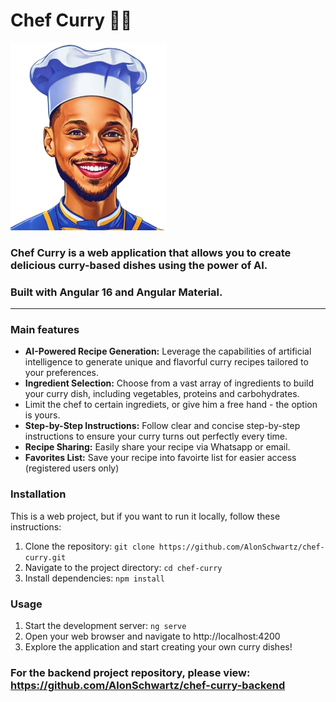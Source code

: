 # Chef Curry  👨‍🍳 

<img src ="https://github.com/AlonSchwartz/chef-curry/blob/master/src/assets/logo.png?raw=true" width="250" height="300" />

### Chef Curry is a web application that allows you to create delicious curry-based dishes using the power of AI.

###  Built with Angular 16 and Angular Material.

---

### Main features
* <b>AI-Powered Recipe Generation:</b> Leverage the capabilities of artificial intelligence to generate unique and flavorful curry recipes tailored to your preferences.
* <b>Ingredient Selection:</b> Choose from a vast array of ingredients to build your curry dish, including vegetables, proteins and carbohydrates.
* Limit the chef to certain ingrediets, or give him a free hand - the option is yours.
* <b>Step-by-Step Instructions:</b> Follow clear and concise step-by-step instructions to ensure your curry turns out perfectly every time.
* <b>Recipe Sharing:</b> Easily share your recipe via Whatsapp or email.
* <b>Favorites List:</b> Save your recipe into favoirte list for easier access (registered users only)

### Installation

This is a web project, but if you want to run it locally, follow these instructions:

1. Clone the repository: ``git clone https://github.com/AlonSchwartz/chef-curry.git``
2. Navigate to the project directory: ``cd chef-curry``
3. Install dependencies: ``npm install``

### Usage
1. Start the development server: ``ng serve``
2. Open your web browser and navigate to http://localhost:4200
3. Explore the application and start creating your own curry dishes!


### For the backend project repository, please view: https://github.com/AlonSchwartz/chef-curry-backend

